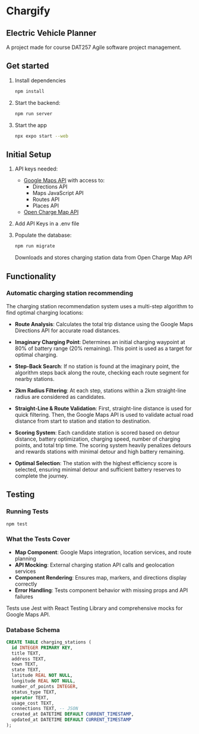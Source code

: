 # Chargify

## Electric Vehicle Planner
A project made for course DAT257 Agile software project management.

## Get started

1. Install dependencies

   ```bash
   npm install
   ```

2. Start the backend:

   ```bash
   npm run server
   ```

3. Start the app

   ```bash
   npx expo start --web
   ```

## Initial Setup
1. API keys needed:
   - [Google Maps API](https://developers.google.com/maps) with access to: 
      - Directions API
      - Maps JavaScript API
      - Routes API
      - Places API
   - [Open Charge Map API](https://openchargemap.org/site/develop/api)

2. Add API Keys in a .env file

3. Populate the database:
   ```bash
   npm run migrate
   ```
   Downloads and stores charging station data from Open Charge Map API

## Functionality

### Automatic charging station recommending

The charging station recommendation system uses a multi-step algorithm to find optimal charging locations:

- **Route Analysis**: Calculates the total trip distance using the Google Maps Directions API for accurate road distances.

- **Imaginary Charging Point**: Determines an initial charging waypoint at 80% of battery range (20% remaining). This point is used as a target for optimal charging.

- **Step-Back Search**: If no station is found at the imaginary point, the algorithm steps back along the route, checking each route segment for nearby stations.

- **2km Radius Filtering**: At each step, stations within a 2km straight-line radius are considered as candidates.

- **Straight-Line & Route Validation**: First, straight-line distance is used for quick filtering. Then, the Google Maps API is used to validate actual road distance from start to station and station to destination.

- **Scoring System**: Each candidate station is scored based on detour distance, battery optimization, charging speed, number of charging points, and total trip time. The scoring system heavily penalizes detours and rewards stations with minimal detour and high battery remaining.

- **Optimal Selection**: The station with the highest efficiency score is selected, ensuring minimal detour and sufficient battery reserves to complete the journey.


## Testing

### Running Tests

```bash
npm test
```

### What the Tests Cover

- **Map Component**: Google Maps integration, location services, and route planning
- **API Mocking**: External charging station API calls and geolocation services
- **Component Rendering**: Ensures map, markers, and directions display correctly
- **Error Handling**: Tests component behavior with missing props and API failures

Tests use Jest with React Testing Library and comprehensive mocks for Google Maps API.


### Database Schema

```sql
CREATE TABLE charging_stations (
  id INTEGER PRIMARY KEY,
  title TEXT,
  address TEXT,
  town TEXT,
  state TEXT,
  latitude REAL NOT NULL,
  longitude REAL NOT NULL,
  number_of_points INTEGER,
  status_type TEXT,
  operator TEXT,
  usage_cost TEXT,
  connections TEXT, -- JSON
  created_at DATETIME DEFAULT CURRENT_TIMESTAMP,
  updated_at DATETIME DEFAULT CURRENT_TIMESTAMP
);
```